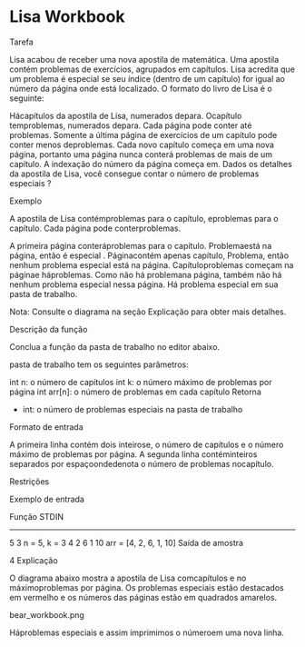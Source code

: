 # Lisa Workbook

Tarefa 

Lisa acabou de receber uma nova apostila de matemática. Uma apostila contém problemas de exercícios, agrupados em capítulos. Lisa acredita que um problema é especial se seu índice (dentro de um capítulo) for igual ao número da página onde está localizado. O formato do livro de Lisa é o seguinte:

Hácapítulos da apostila de Lisa, numerados depara.
Ocapítulo temproblemas, numerados depara.
Cada página pode conter até problemas. Somente a última página de exercícios de um capítulo pode conter menos deproblemas.
Cada novo capítulo começa em uma nova página, portanto uma página nunca conterá problemas de mais de um capítulo.
A indexação do número da página começa em.
Dados os detalhes da apostila de Lisa, você consegue contar o número de problemas especiais ?

Exemplo


A apostila de Lisa contémproblemas para o capítulo, eproblemas para o capítulo. Cada página pode conterproblemas.

A primeira página conteráproblemas para o capítulo. Problemaestá na página, então é especial . Páginacontém apenas capítulo, Problema, então nenhum problema especial está na página. Capítuloproblemas começam na páginae háproblemas. Como não há problemana página, também não há nenhum problema especial nessa página. Há problema especial em sua pasta de trabalho.

Nota: Consulte o diagrama na seção Explicação para obter mais detalhes.

Descrição da função

Conclua a função da pasta de trabalho no editor abaixo.

pasta de trabalho tem os seguintes parâmetros:

int n: o número de capítulos
int k: o número máximo de problemas por página
int arr[n]: o número de problemas em cada capítulo
Retorna
- int: o número de problemas especiais na pasta de trabalho

Formato de entrada

A primeira linha contém dois inteirose, o número de capítulos e o número máximo de problemas por página.
A segunda linha contéminteiros separados por espaçoondedenota o número de problemas nocapítulo.

Restrições

Exemplo de entrada

Função STDIN 
----- -------- 
5 3 n = 5, k = 3 
4 2 6 1 10 arr = [4, 2, 6, 1, 10]
Saída de amostra

4
Explicação

O diagrama abaixo mostra a apostila de Lisa comcapítulos e no máximoproblemas por página. Os problemas especiais estão destacados em vermelho e os números das páginas estão em quadrados amarelos.

bear_workbook.png

Háproblemas especiais e assim imprimimos o númeroem uma nova linha.
